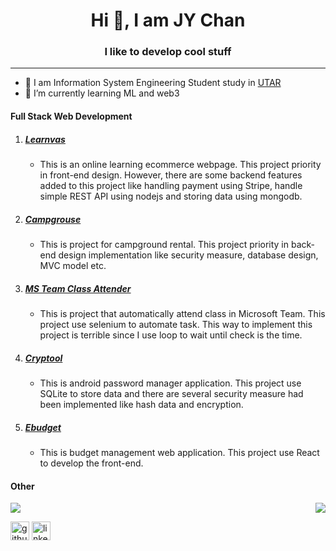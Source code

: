 <h1 style="text-align: center;">Hi 👋, I am JY Chan</h1>
<h3 style="text-align: center;">I like to develop cool stuff</h3>

---

* 💼 I am Information System Engineering Student study in [UTAR](https://www.utar.edu.my)
* 🌱 I’m currently learning ML and web3

#### Full Stack Web Development
1. ##### [Learnvas](https://github.com/chan1992241/learnvas.git)
   * This is an online learning ecommerce webpage. This project priority in front-end design. However, there are some backend features added to this project like handling payment using Stripe, handle simple REST API using nodejs and storing data using mongodb.
2. ##### [Campgrouse](https://github.com/chan1992241/campgrouse.git)
   * This is project for campground rental. This project priority in back-end design implementation like security measure, database design, MVC model etc.  
3. ##### [MS Team Class Attender](https://github.com/chan1992241/MS_team_class_attender.git)
   * This is project that automatically attend class in Microsoft Team. This project use selenium to automate task. This way to implement this project is terrible since I use loop to wait until check is the time.
4. ##### [Cryptool](https://github.com/chan1992241/Cryptool.git)
   * This is android password manager application. This project use SQLite to store data and there are several security measure had been implemented like hash data and encryption.

5. ##### [Ebudget](https://github.com/chan1992241/Ebudget.git)
   * This is budget management web application. This project use React to develop the front-end.

#### Other
<a href="https://github.com/anuraghazra/github-readme-stats" style="display:flex;justify-content:space-between;">
    <img src="https://github-readme-stats.vercel.app/api/top-langs/?username=chan1992241&theme=dark&layout=compact" />
    <img src="https://github-readme-stats.vercel.app/api?username=chan1992241&show_icons=true&theme=dark" />
</a>


[<img src='https://cdn.jsdelivr.net/npm/simple-icons@3.0.1/icons/github.svg' alt='github' height='30'>](https://github.com/chan1992241) [<img src='https://cdn.jsdelivr.net/npm/simple-icons@3.0.1/icons/linkedin.svg' alt='linkedin' height='30'>](https://www.linkedin.com/in/jin-yee-chan-b45080226/)  
